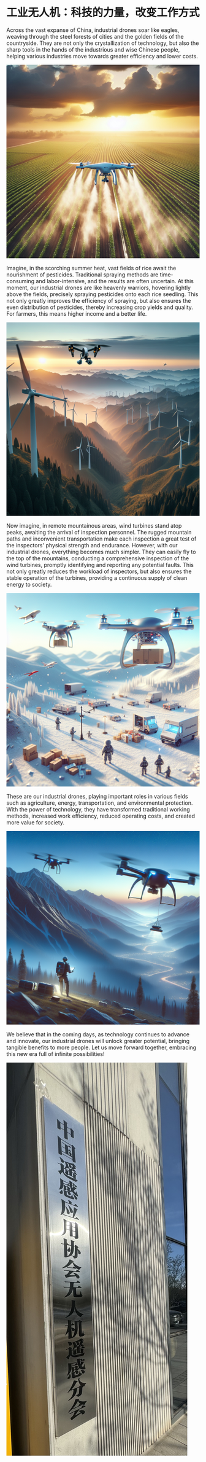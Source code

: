 # 工业无人机：科技的力量，改变工作方式



Across the vast expanse of China, industrial drones soar like eagles, weaving through the steel forests of cities and the golden fields of the countryside. They are not only the crystallization of technology, but also the sharp tools in the hands of the industrious and wise Chinese people, helping various industries move towards greater efficiency and lower costs.



![](./9b2cb6423dfe4f43a4f14bdb4986b54d.png~tplv-0es2k971ck-image.jpg)

Imagine, in the scorching summer heat, vast fields of rice await the nourishment of pesticides. Traditional spraying methods are time-consuming and labor-intensive, and the results are often uncertain. At this moment, our industrial drones are like heavenly warriors, hovering lightly above the fields, precisely spraying pesticides onto each rice seedling. This not only greatly improves the efficiency of spraying, but also ensures the even distribution of pesticides, thereby increasing crop yields and quality. For farmers, this means higher income and a better life.



![](./fa13cfd622d443b3a243f9ef37d613da.png~tplv-0es2k971ck-image.png)

Now imagine, in remote mountainous areas, wind turbines stand atop peaks, awaiting the arrival of inspection personnel. The rugged mountain paths and inconvenient transportation make each inspection a great test of the inspectors' physical strength and endurance. However, with our industrial drones, everything becomes much simpler. They can easily fly to the top of the mountains, conducting a comprehensive inspection of the wind turbines, promptly identifying and reporting any potential faults. This not only greatly reduces the workload of inspectors, but also ensures the stable operation of the turbines, providing a continuous supply of clean energy to society.



![](./e277482e3faa4ad79e5b72c13962973c.png~tplv-0es2k971ck-image.png)

These are our industrial drones, playing important roles in various fields such as agriculture, energy, transportation, and environmental protection. With the power of technology, they have transformed traditional working methods, increased work efficiency, reduced operating costs, and created more value for society.



![](./4f5acc92a3544666aed4b359b113ed63.png~tplv-0es2k971ck-image.png)



We believe that in the coming days, as technology continues to advance and innovate, our industrial drones will unlock greater potential, bringing tangible benefits to more people. Let us move forward together, embracing this new era full of infinite possibilities!

![](./IMG_9178.jpg)




